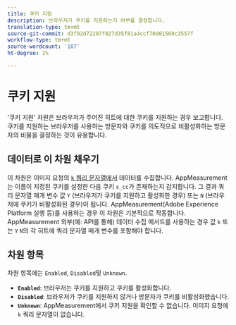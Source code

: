 ```yaml
---
title: 쿠키 지원
description: 브라우저가 쿠키를 지원하는지 여부를 결정합니다.
translation-type: tm+mt
source-git-commit: d3f92d72207f027d35f81a4ccf70d01569c3557f
workflow-type: tm+mt
source-wordcount: '187'
ht-degree: 1%

---
```



# 쿠키 지원

&#39;쿠키 지원&#39; 차원은 브라우저가 주어진 히트에 대한 쿠키를 지원하는 경우 보고합니다. 쿠키를 지원하는 브라우저를 사용하는 방문자와 쿠키를 의도적으로 비활성화하는 방문자의 비율을 결정하는 것이 유용합니다.

## 데이터로 이 차원 채우기

이 차원은 이미지 요청의 [`k` 쿼리 문자열에서](/help/implement/validate/query-parameters.md) 데이터를 수집합니다. AppMeasurement는 이름이 지정된 쿠키를 설정한 다음 쿠키 `s_cc`가 존재하는지 감지합니다. 그 결과 쿼리 문자열 매개 변수 값 `Y` (브라우저가 쿠키를 지원하고 활성화한 경우) 또는 `N` (브라우저에 쿠키가 비활성화된 경우)이 됩니다. AppMeasurement(Adobe Experience Platform 실행 등)를 사용하는 경우 이 차원은 기본적으로 작동합니다. AppMeasurement 외부(예: API를 통해) 데이터 수집 메서드를 사용하는 경우 값 `k` 또는 `Y` `N`의 각 히트에 쿼리 문자열 매개 변수를 포함해야 합니다.

## 차원 항목

차원 항목에는 `Enabled`, `Disabled`및 `Unknown`.

* **`Enabled`**: 브라우저는 쿠키를 지원하고 쿠키를 활성화합니다.
* **`Disabled`**: 브라우저가 쿠키를 지원하지 않거나 방문자가 쿠키를 비활성화했습니다.
* **`Unknown`**: AppMeasurement에서 쿠키 지원을 확인할 수 없습니다. 이미지 요청에 `k` 쿼리 문자열이 없습니다.
